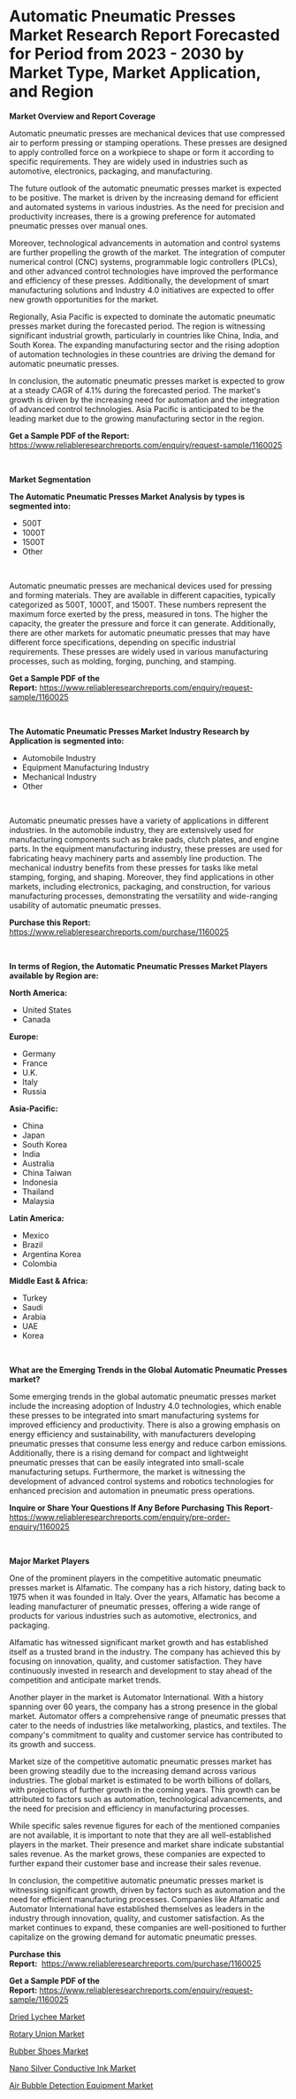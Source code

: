 <p><h1>Automatic Pneumatic Presses Market Research Report Forecasted for Period from 2023 -  2030 by Market Type, Market Application, and Region</h1></p><p><strong>Market Overview and Report Coverage</strong></p>
<p><p>Automatic pneumatic presses are mechanical devices that use compressed air to perform pressing or stamping operations. These presses are designed to apply controlled force on a workpiece to shape or form it according to specific requirements. They are widely used in industries such as automotive, electronics, packaging, and manufacturing.</p><p>The future outlook of the automatic pneumatic presses market is expected to be positive. The market is driven by the increasing demand for efficient and automated systems in various industries. As the need for precision and productivity increases, there is a growing preference for automated pneumatic presses over manual ones.</p><p>Moreover, technological advancements in automation and control systems are further propelling the growth of the market. The integration of computer numerical control (CNC) systems, programmable logic controllers (PLCs), and other advanced control technologies have improved the performance and efficiency of these presses. Additionally, the development of smart manufacturing solutions and Industry 4.0 initiatives are expected to offer new growth opportunities for the market.</p><p>Regionally, Asia Pacific is expected to dominate the automatic pneumatic presses market during the forecasted period. The region is witnessing significant industrial growth, particularly in countries like China, India, and South Korea. The expanding manufacturing sector and the rising adoption of automation technologies in these countries are driving the demand for automatic pneumatic presses.</p><p>In conclusion, the automatic pneumatic presses market is expected to grow at a steady CAGR of 4.1% during the forecasted period. The market's growth is driven by the increasing need for automation and the integration of advanced control technologies. Asia Pacific is anticipated to be the leading market due to the growing manufacturing sector in the region.</p></p>
<p><strong>Get a Sample PDF of the Report:</strong> <a href="https://www.reliableresearchreports.com/enquiry/request-sample/1160025">https://www.reliableresearchreports.com/enquiry/request-sample/1160025</a></p>
<p>&nbsp;</p>
<p><strong>Market Segmentation</strong></p>
<p><strong>The Automatic Pneumatic Presses Market Analysis by types is segmented into:</strong></p>
<p><ul><li>500T</li><li>1000T</li><li>1500T</li><li>Other</li></ul></p>
<p>&nbsp;</p>
<p><p>Automatic pneumatic presses are mechanical devices used for pressing and forming materials. They are available in different capacities, typically categorized as 500T, 1000T, and 1500T. These numbers represent the maximum force exerted by the press, measured in tons. The higher the capacity, the greater the pressure and force it can generate. Additionally, there are other markets for automatic pneumatic presses that may have different force specifications, depending on specific industrial requirements. These presses are widely used in various manufacturing processes, such as molding, forging, punching, and stamping.</p></p>
<p><strong>Get a Sample PDF of the Report:</strong>&nbsp;<a href="https://www.reliableresearchreports.com/enquiry/request-sample/1160025">https://www.reliableresearchreports.com/enquiry/request-sample/1160025</a></p>
<p>&nbsp;</p>
<p><strong>The Automatic Pneumatic Presses Market Industry Research by Application is segmented into:</strong></p>
<p><ul><li>Automobile Industry</li><li>Equipment Manufacturing Industry</li><li>Mechanical Industry</li><li>Other</li></ul></p>
<p>&nbsp;</p>
<p><p>Automatic pneumatic presses have a variety of applications in different industries. In the automobile industry, they are extensively used for manufacturing components such as brake pads, clutch plates, and engine parts. In the equipment manufacturing industry, these presses are used for fabricating heavy machinery parts and assembly line production. The mechanical industry benefits from these presses for tasks like metal stamping, forging, and shaping. Moreover, they find applications in other markets, including electronics, packaging, and construction, for various manufacturing processes, demonstrating the versatility and wide-ranging usability of automatic pneumatic presses.</p></p>
<p><strong>Purchase this Report:</strong>&nbsp; <a href="https://www.reliableresearchreports.com/purchase/1160025">https://www.reliableresearchreports.com/purchase/1160025</a></p>
<p>&nbsp;</p>
<p><strong>In terms of Region, the Automatic Pneumatic Presses Market Players available by Region are:</strong></p>
<p>
    <p> <strong> North America: </strong>
        <ul>
            <li>United States</li>
            <li>Canada</li>
        </ul>
        </p> 
    <p> <strong> Europe: </strong>
        <ul>
            <li>Germany</li>
            <li>France</li>
            <li>U.K.</li>
            <li>Italy</li>
            <li>Russia</li>
        </ul>
        </p> 
    <p> <strong> Asia-Pacific: </strong>
        <ul>
            <li>China</li>
            <li>Japan</li>
            <li>South Korea</li>
            <li>India</li>
            <li>Australia</li>
            <li>China Taiwan</li>
            <li>Indonesia</li>
            <li>Thailand</li>
            <li>Malaysia</li>
        </ul>
        </p> 
    <p> <strong> Latin America: </strong>
        <ul>
            <li>Mexico</li>
            <li>Brazil</li>
            <li>Argentina Korea</li>
            <li>Colombia</li>
        </ul>
        </p> 
    <p> <strong> Middle East & Africa: </strong>
        <ul>
            <li>Turkey</li>
            <li>Saudi</li>
            <li>Arabia</li>
            <li>UAE</li>
            <li>Korea</li>
        </ul>
    </p>
    </p>
<p>&nbsp;</p>
<p><strong>What are the Emerging Trends in the Global Automatic Pneumatic Presses market?</strong></p>
<p><p>Some emerging trends in the global automatic pneumatic presses market include the increasing adoption of Industry 4.0 technologies, which enable these presses to be integrated into smart manufacturing systems for improved efficiency and productivity. There is also a growing emphasis on energy efficiency and sustainability, with manufacturers developing pneumatic presses that consume less energy and reduce carbon emissions. Additionally, there is a rising demand for compact and lightweight pneumatic presses that can be easily integrated into small-scale manufacturing setups. Furthermore, the market is witnessing the development of advanced control systems and robotics technologies for enhanced precision and automation in pneumatic press operations.</p></p>
<p><strong>Inquire or Share Your Questions If Any Before Purchasing This Report</strong>- <a href="https://www.reliableresearchreports.com/enquiry/pre-order-enquiry/1160025">https://www.reliableresearchreports.com/enquiry/pre-order-enquiry/1160025</a></p>
<p>&nbsp;</p>
<p><strong>Major Market Players</strong></p>
<p><p>One of the prominent players in the competitive automatic pneumatic presses market is Alfamatic. The company has a rich history, dating back to 1975 when it was founded in Italy. Over the years, Alfamatic has become a leading manufacturer of pneumatic presses, offering a wide range of products for various industries such as automotive, electronics, and packaging.</p><p>Alfamatic has witnessed significant market growth and has established itself as a trusted brand in the industry. The company has achieved this by focusing on innovation, quality, and customer satisfaction. They have continuously invested in research and development to stay ahead of the competition and anticipate market trends.</p><p>Another player in the market is Automator International. With a history spanning over 60 years, the company has a strong presence in the global market. Automator offers a comprehensive range of pneumatic presses that cater to the needs of industries like metalworking, plastics, and textiles. The company's commitment to quality and customer service has contributed to its growth and success.</p><p>Market size of the competitive automatic pneumatic presses market has been growing steadily due to the increasing demand across various industries. The global market is estimated to be worth billions of dollars, with projections of further growth in the coming years. This growth can be attributed to factors such as automation, technological advancements, and the need for precision and efficiency in manufacturing processes.</p><p>While specific sales revenue figures for each of the mentioned companies are not available, it is important to note that they are all well-established players in the market. Their presence and market share indicate substantial sales revenue. As the market grows, these companies are expected to further expand their customer base and increase their sales revenue.</p><p>In conclusion, the competitive automatic pneumatic presses market is witnessing significant growth, driven by factors such as automation and the need for efficient manufacturing processes. Companies like Alfamatic and Automator International have established themselves as leaders in the industry through innovation, quality, and customer satisfaction. As the market continues to expand, these companies are well-positioned to further capitalize on the growing demand for automatic pneumatic presses.</p></p>
<p><strong>Purchase this Report:</strong>&nbsp;&nbsp;<a href="https://www.reliableresearchreports.com/purchase/1160025">https://www.reliableresearchreports.com/purchase/1160025</a></p>
<p></p>
<p><strong>Get a Sample PDF of the Report:</strong>&nbsp;<a href="https://www.reliableresearchreports.com/enquiry/request-sample/1160025">https://www.reliableresearchreports.com/enquiry/request-sample/1160025</a></p>
<p><p><a href="https://www.linkedin.com/pulse/dried-lychee-market-share-amp-new-trends-analysis-report-yypkc/">Dried Lychee Market</a></p><p><a href="https://medium.com/@noewwade60/rotary-union-market-size-growth-forecast-2023-2030-6c826d662271">Rotary Union Market</a></p><p><a href="https://medium.com/@reportprime05/rubber-shoes-market-size-growth-forecast-2023-2030-3bf4cdbc996c">Rubber Shoes Market</a></p><p><a href="https://github.com/ChiragRP21/Market-Research-Report-List-1/blob/main/nano-silver-conductive-ink-market.md">Nano Silver Conductive Ink Market</a></p><p><a href="https://github.com/Chiragrp22/Market-Research-Report-List-1/blob/main/air-bubble-detection-equipment-market.md">Air Bubble Detection Equipment Market</a></p></p>